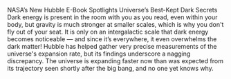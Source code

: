 NASA’s New Hubble E-Book Spotlights Universe’s Best-Kept Dark Secrets 
 Dark energy is present in the room with you as you read, even within your body, but gravity is much stronger at smaller scales, which is why you don't fly out of your seat. It is only on an intergalactic scale that dark energy becomes noticeable — and since it’s everywhere, it even overwhelms the dark matter! Hubble has helped gather very precise measurements of the universe's expansion rate, but its findings underscore a nagging discrepancy. The universe is expanding faster now than was expected from its trajectory seen shortly after the big bang, and no one yet knows why.